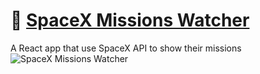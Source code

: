 # 🚀 [SpaceX Missions Watcher](https://spacex.novoselski.net/)
 A React app that use SpaceX API to show their missions </br>
![SpaceX Missions Watcher](https://i.imgur.com/hAIWXmP.png)
